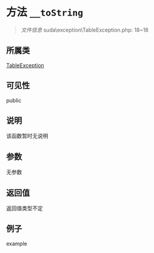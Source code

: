 # 方法 `__toString`



> *文件信息* suda\exception\TableException.php: 18~18

## 所属类 

[TableException](../TableException.md)

## 可见性

 public 

## 说明

该函数暂时无说明


## 参数


无参数


## 返回值

返回值类型不定


## 例子

example